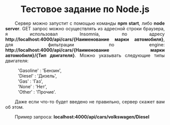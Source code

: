 <h1 align="center">Тестовое задание по Node.js</h1>
<p style="text-indent: 30px;" align="justify">Сервер можно запустит с помощью команды <b>npm start</b>, либо <b>node server</b>. 
GET запрос можно осуществлять из адресной строки браузера, я использовал Insomnia, по адресу 
<b>http://localhost:4000/api/cars/{Наименование марки автомобиля}</b>, для фильтрации по engine:
<b>http://localhost:4000/api/cars/{Наименование марки автомобиля}/{Тип двигателя}</b>. 
Можно указывать следующие типы двигателя: </p>
<div style='margin-left:40px;'> 'Gasoline' : 'Бензин', </div>
<div style='margin-left:40px;'> 'Diesel' : 'Дизель', </div>
<div style='margin-left:40px;'> 'Gas' : 'Газ', </div>
<div style='margin-left:40px;'> 'None' : 'Нет', </div>
<div style='margin-left:40px;'> 'Other' : 'Прочие'. </div>
<p style="text-indent: 30px;" align="justify">Даже если что-то будет введено не правильно, сервер скажет вам об этом.</p>
<p style="text-indent: 30px;" align="justify">Пример запроса: <b>localhost:4000/api/cars/volkswagen/Diesel</b></p>